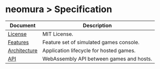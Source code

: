 # neomura > Specification

| Document                          | Description                              |
| --------------------------------- | ---------------------------------------- |
| [License](./license.md)           | MIT License.                             |
| [Features](./features.md)         | Feature set of simulated games console.  |
| [Architecture](./architecture.md) | Application lifecycle for hosted games.  |
| [API](./api.md)                   | WebAssembly API between games and hosts. |
